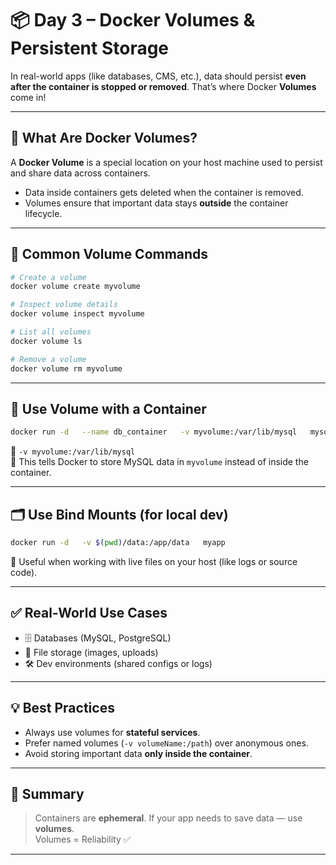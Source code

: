 
# 📦 Day 3 – Docker Volumes & Persistent Storage

In real-world apps (like databases, CMS, etc.), data should persist **even after the container is stopped or removed**. That’s where Docker **Volumes** come in!

---

## 💾 What Are Docker Volumes?

A **Docker Volume** is a special location on your host machine used to persist and share data across containers.

- Data inside containers gets deleted when the container is removed.
- Volumes ensure that important data stays **outside** the container lifecycle.

---

## 🔧 Common Volume Commands

```bash
# Create a volume
docker volume create myvolume

# Inspect volume details
docker volume inspect myvolume

# List all volumes
docker volume ls

# Remove a volume
docker volume rm myvolume
```

---

## 🔗 Use Volume with a Container

```bash
docker run -d   --name db_container   -v myvolume:/var/lib/mysql   mysql:latest
```

📌 `-v myvolume:/var/lib/mysql`  
🔹 This tells Docker to store MySQL data in `myvolume` instead of inside the container.

---

## 🗂️ Use Bind Mounts (for local dev)

```bash
docker run -d   -v $(pwd)/data:/app/data   myapp
```

📌 Useful when working with live files on your host (like logs or source code).

---

## ✅ Real-World Use Cases

- 🗄️ Databases (MySQL, PostgreSQL)
- 📸 File storage (images, uploads)
- 🛠️ Dev environments (shared configs or logs)

---

## 💡 Best Practices

- Always use volumes for **stateful services**.
- Prefer named volumes (`-v volumeName:/path`) over anonymous ones.
- Avoid storing important data **only inside the container**.

---

## 🧠 Summary

> Containers are **ephemeral**. If your app needs to save data — use **volumes**.  
> Volumes = Reliability ✅

---
